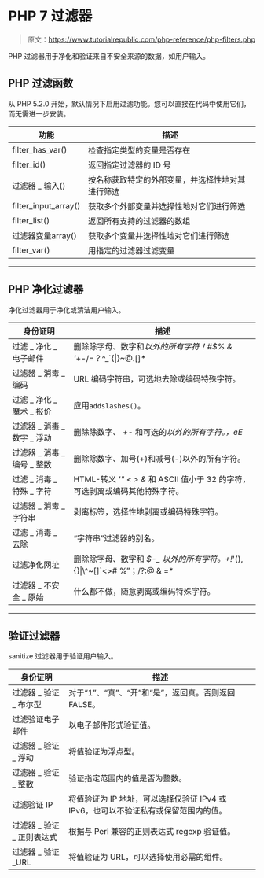 # PHP 7 过滤器

> 原文：<https://www.tutorialrepublic.com/php-reference/php-filters.php>

PHP 过滤器用于净化和验证来自不安全来源的数据，如用户输入。

## PHP 过滤函数

从 PHP 5.2.0 开始，默认情况下启用过滤功能。您可以直接在代码中使用它们，而无需进一步安装。

| 功能 | 描述 |
| --- | --- |
| filter_has_var() | 检查指定类型的变量是否存在 |
| filter_id() | 返回指定过滤器的 ID 号 |
| 过滤器 _ 输入() | 按名称获取特定的外部变量，并选择性地对其进行筛选 |
| filter_input_array() | 获取多个外部变量并选择性地对它们进行筛选 |
| filter_list() | 返回所有支持的过滤器的数组 |
| 过滤器变量array() | 获取多个变量并选择性地对它们进行筛选 |
| filter_var() | 用指定的过滤器过滤变量 |

* * *

## PHP 净化过滤器

净化过滤器用于净化或清洁用户输入。

| 身份证明 | 描述 |
| --- | --- |
| 过滤 _ 净化 _ 电子邮件 | 删除除字母、数字和*以外的所有字符！#$% & '*+-/=？^_`{&#124;}~@.[]* |
| 过滤器 _ 消毒 _ 编码 | URL 编码字符串，可选地去除或编码特殊字符。 |
| 过滤 _ 净化 _ 魔术 _ 报价 | 应用`addslashes()`。 |
| 过滤器 _ 消毒 _ 数字 _ 浮动 | 删除除数字、 *+-* 和可选的*以外的所有字符。，eE* |
| 过滤器 _ 消毒 _ 编号 _ 整数 | 删除除数字、加号(+)和减号(-)以外的所有字符。 |
| 过滤 _ 消毒 _ 特殊 _ 字符 | HTML-转义 *'" < > &* 和 ASCII 值小于 32 的字符，可选剥离或编码其他特殊字符。 |
| 过滤器 _ 消毒 _ 字符串 | 剥离标签，选择性地剥离或编码特殊字符。 |
| 过滤 _ 消毒 _ 去除 | “字符串”过滤器的别名。 |
| 过滤净化网址 | 删除除字母、数字和 *$-_ 以外的所有字符。+!*'(),{}&#124;\\^~[]`<># %”；/?:@ & =* |
| 过滤器 _ 不安全 _ 原始 | 什么都不做，随意剥离或编码特殊字符。 |

* * *

## 验证过滤器

sanitize 过滤器用于验证用户输入。

| 身份证明 | 描述 |
| --- | --- |
| 过滤器 _ 验证 _ 布尔型 | 对于“1”、“真”、“开”和“是”，返回真。否则返回 FALSE。 |
| 过滤验证电子邮件 | 以电子邮件形式验证值。 |
| 过滤器 _ 验证 _ 浮动 | 将值验证为浮点型。 |
| 过滤器 _ 验证 _ 整数 | 验证指定范围内的值是否为整数。 |
| 过滤验证 IP | 将值验证为 IP 地址，可以选择仅验证 IPv4 或 IPv6，也可以不验证私有或保留范围内的值。 |
| 过滤器 _ 验证 _ 正则表达式 | 根据与 Perl 兼容的正则表达式 regexp 验证值。 |
| 过滤器 _ 验证 _URL | 将值验证为 URL，可以选择使用必需的组件。 |